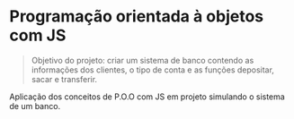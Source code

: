 # Programação orientada à objetos com JS
>Objetivo do projeto: criar um sistema de banco contendo as informações dos clientes, o tipo de conta e as funções depositar, sacar e transferir.

Aplicação dos conceitos de P.O.O com JS em projeto simulando o sistema de um banco. 
